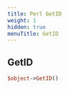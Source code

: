 ```yaml
---
title: Perl GetID
weight: 1
hidden: true
menuTitle: GetID
---
```

## GetID
```perl
$object->GetID()
```